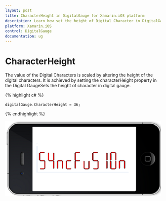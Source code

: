 ```yaml
---
layout: post
title: CharacterHeight in DigitalGauge for Xamarin.iOS platform
description: Learn how set the height of Digital Character in DigitalGauge
platform: Xamarin.iOS
control: DigitalGauge
documentation: ug
---
```


# CharacterHeight

The value of the Digital Characters is scaled by altering the height of the digital characters. It is achieved by setting the characterHeight property in the Digital GaugeSets the height of character in digital gauge.

{% highlight c# %}

	digitalGauge.CharacterHeight = 36;

{% endhighlight %}

![](images/CharacterHeight.png)